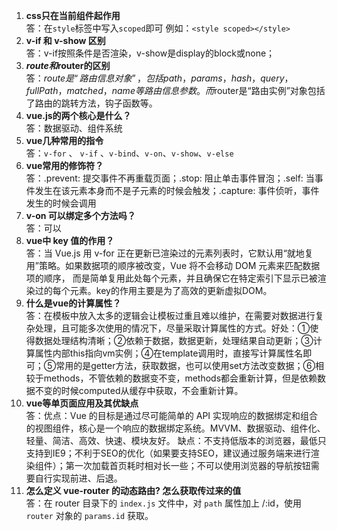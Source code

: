1. **css只在当前组件起作用**<br>
答：在`style`标签中写入`scoped`即可 例如：`<style scoped></style>`
2. **v-if 和 v-show 区别**<br>
答：v-if按照条件是否渲染，v-show是display的block或none；
3. **$route和$router的区别**<br>
答：$route是“路由信息对象”，包括path，params，hash，query，fullPath，matched，name等路由信息参数。而$router是“路由实例”对象包括了路由的跳转方法，钩子函数等。
4. **vue.js的两个核心是什么？**<br>
答：数据驱动、组件系统
5. **vue几种常用的指令**<br>
答：`v-for` 、 `v-if` 、`v-bind`、`v-on`、`v-show`、`v-else`
6. **vue常用的修饰符？**<br>
答：.prevent: 提交事件不再重载页面；.stop: 阻止单击事件冒泡；.self: 当事件发生在该元素本身而不是子元素的时候会触发；.capture: 事件侦听，事件发生的时候会调用
7. **v-on 可以绑定多个方法吗？**<br>
答：可以
8. **vue中 key 值的作用？**<br>
答：当 Vue.js 用 v-for 正在更新已渲染过的元素列表时，它默认用“就地复用”策略。如果数据项的顺序被改变，Vue 将不会移动 DOM 元素来匹配数据项的顺序， 而是简单复用此处每个元素，并且确保它在特定索引下显示已被渲染过的每个元素。key的作用主要是为了高效的更新虚拟DOM。
9. **什么是vue的计算属性？**<br>
答：在模板中放入太多的逻辑会让模板过重且难以维护，在需要对数据进行复杂处理，且可能多次使用的情况下，尽量采取计算属性的方式。好处：①使得数据处理结构清晰；②依赖于数据，数据更新，处理结果自动更新；③计算属性内部this指向vm实例；④在template调用时，直接写计算属性名即可；⑤常用的是getter方法，获取数据，也可以使用set方法改变数据；⑥相较于methods，不管依赖的数据变不变，methods都会重新计算，但是依赖数据不变的时候computed从缓存中获取，不会重新计算。
10. **vue等单页面应用及其优缺点**<br>
答：优点：Vue 的目标是通过尽可能简单的 API 实现响应的数据绑定和组合的视图组件，核心是一个响应的数据绑定系统。MVVM、数据驱动、组件化、轻量、简洁、高效、快速、模块友好。
缺点：不支持低版本的浏览器，最低只支持到IE9；不利于SEO的优化（如果要支持SEO，建议通过服务端来进行渲染组件）；第一次加载首页耗时相对长一些；不可以使用浏览器的导航按钮需要自行实现前进、后退。
11. **怎么定义 vue-router 的动态路由? 怎么获取传过来的值**<br>
答：在 router 目录下的 `index.js` 文件中，对 `path` 属性加上 /:id，使用 `router` 对象的 `params.id` 获取。